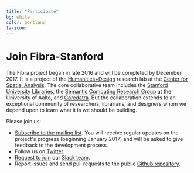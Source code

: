 ```yaml
---
title: "Participate"
bg: white
color: portland
fa-icon: 
---
```


# Join Fibra-Stanford

The Fibra project began in late 2016 and will be completed by December 2017. It is a project of the [Humanities+Design](http://hdlab.stanford.edu) research lab at the [Center for Spatial Analysis](http://cesta.stanford.edu). The core collaborative team includes the [Stanford University Libraries](http://library.stanford.edu/), the [Semantic Computing Research Group](https://seco.cs.aalto.fi/) at the University of Aalto, and [Coredatra](http://coredatra.com/). But the collaboration extends to an exceptional community of researchers, librarians, and designers whom we depend upon to learn what it is we should be building.

Please join us:

* [Subscribe to the mailing list](https://mailman.stanford.edu/mailman/listinfo/fibra-stanford). You will receive regular updates on the project's progress (beginning January 2017) and will be asked to give feedback to the development process. 
* Follow us on [Twitter](http://twitter.com/@hdstanford).
* [Request to join](mailto:cncoleman@stanford.edu) our [Slack team](fibra-stanford.slack.com).
* Report issues and send pull requests to the public [Github repository](https://github.com/humanitiesplusdesign/fibra).


